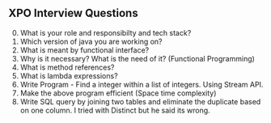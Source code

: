 ## XPO Interview Questions

0. What is your role and responsibilty and tech stack?
1. Which version of java you are working on?
1. What is meant by functional interface?
2. Why is it necessary? What is the need of it? (Functional Programming)
3. What is method references?
4. What is lambda expressions?
5. Write Program - Find a integer within a list of integers. Using Stream API.
7. Make the above program efficient (Space time complexity) 
8. Write SQL query by joining two tables and eliminate the duplicate based on one column. I tried with Distinct but he said its wrong. 
